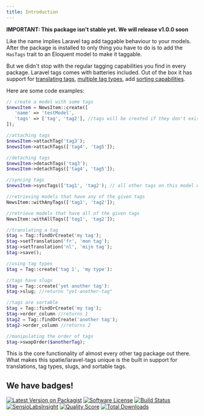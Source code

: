 ```yaml
---
title: Introduction
---
```


**IMPORTANT: This package isn't stable yet. We will release v1.0.0 soon**

Like the name implies Laravel tag add taggable behaviour to your models. After the package is installed to only thing you have to do is to add the `HasTags` trait to an Eloquent model to make it taggable. 

But we didn't stop with the regular tagging capabilities you find in every package. Laravel tags comes with batteries included. Out of the box it has support for [translating tags](/laravel-tags/v1/advanced-usage/adding-translations), [multiple tag types](/laravel-tags/v1/advanced-usage/using-types), add [sorting capabilities](/laravel-tags/v1/advanced-usage/sorting-tags).

Here are some code examples:

```php
// create a model with some tags
$newsItem = NewsItem::create([
   'name' => 'testModel',
   'tags' => ['tag', 'tag2'], //tags will be created if they don't exist
]);

//attaching tags
$newsItem->attachTag('tag3');
$newsItem->attachTags(['tag4', 'tag5']);

//detaching tags
$newsItem->detachTags('tag3');
$newsItem->detachTags(['tag4', 'tag5']);

//syncing tags
$newsItem->syncTags(['tag1', 'tag2'); // all other tags on this model will be detached

//retrieving models that have any of the given tags
NewsItem::withAnyTags(['tag1', 'tag2']);

//retrieve models that have all of the given tags
NewsItem::withAllTags(['tag1', 'tag2']);

//translating a tag
$tag = Tag::findOrCreate('my tag');
$tag->setTranslation('fr', 'mon tag');
$tag->setTranslation('nl', 'mijn tag');
$tag->save();

//using tag types
$tag = Tag::create('tag 1', 'my type'):

//tags have slugs
$tag = Tag::create('yet another tag'):
$tag->slug; //returns "yet-another-tag"

//tags are sortable
$tag = Tag::findOrCreate('my tag');
$tag->order_column //returns 1
$tag2 = Tag::findOrCreate('another tag');
$tag2->order_column //returns 2

//manipulating the order of tags
$tag->swapOrder($anotherTag);
```

This is the core functionality of almost every other tag package out there. What makes this spatie/laravel-tags unique is the built in support for translations, tag types, slugs, and sortable tags.

## We have badges!

<section class="article_badges">
    <a href="https://packagist.org/packages/spatie/laravel-tags"><img src="https://img.shields.io/packagist/v/spatie/laravel-tags.svg?style=flat-square" alt="Latest Version on Packagist"></a>
    <a href="LICENSE.md"><img src="https://img.shields.io/badge/license-MIT-brightgreen.svg?style=flat-square" alt="Software License"></a>
    <a href="https://travis-ci.org/spatie/laravel-tags"><img src="https://img.shields.io/travis/spatie/laravel-tags/master.svg?style=flat-square" alt="Build Status"></a>
    <a href="https://insight.sensiolabs.com/projects/b9e28680-fffe-4e6f-90fa-8c83417f6a86"><img src="https://img.shields.io/sensiolabs/i/b9e28680-fffe-4e6f-90fa-8c83417f6a86.svg?style=flat-square" alt="SensioLabsInsight"></a>
    <a href="https://scrutinizer-ci.com/g/spatie/laravel-tags"><img src="https://img.shields.io/scrutinizer/g/spatie/laravel-tags.svg?style=flat-square" alt="Quality Score"></a>
    <a href="https://packagist.org/packages/spatie/laravel-tags"><img src="https://img.shields.io/packagist/dt/spatie/laravel-tags.svg?style=flat-square" alt="Total Downloads"></a>
</section>
